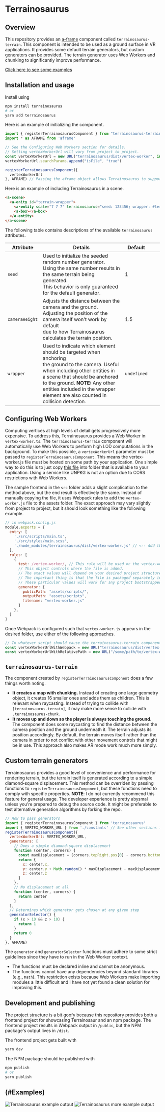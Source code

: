 # Terrainosaurus

## Overview

This repository provides an [a-frame](https://aframe.io/docs/1.3.0/introduction/) component called `terrainosaurus-terrain`. This component is intended to be used as a ground surface in VR applications. It provides some default terrain generators, but custom generators can be provided. The terrain generator uses Web Workers and chunking to significantly improve performance.

[Click here to see some examples](#examples)


## Installation and usage

Install using

```bash
npm install terrainosaurus
# or
yarn add terrainosaurus
```

Here is an example of initializing the component.

```javascript
import { registerTerrainosaurusComponent } from "terrainosaurus-terrain";
import * as AFRAME from 'aframe'

// See the Configuring Web Workers section for details.
// Setting vertexWorkerUrl will vary from project to project.
const vertexWorkerUrl = new URL("terrainosaurus/dist/vertex-worker", import.meta.url)
vertexWorkerUrl.searchParams.append("isFile", "true")

registerTerrainosaurusComponent({
  vertexWorkerUrl
}, AFRAME) // Passing the aframe object allows Terrainosaurus to support using aframe via either NPM or a CDN.
```

Here is an example of including Terrainosaurus in a scene.

```html
<a-scene>
  <a-enity id="terrain-wrapper">
    <a-entity scale="7 7 7" terrainosaurus="seed: 123456; wrapper: #terrain-wrapper;"></a-entity>
    <a-box></a-box>
  </a-entity>
</a-scene>
```

The following table contains descriptions of the available `terrainosaurus` attributes.

| Attribute      | Details                                                                                                                                                                                                                                                                                            | Default     |   |   |
|----------------|----------------------------------------------------------------------------------------------------------------------------------------------------------------------------------------------------------------------------------------------------------------------------------------------------|-------------|---|---|
| `seed`         | Used to initialize the seeded random number generator.<br>Using the same number results in the same terrain being generated.<br>This behavior is only guaranteed for the default generator.                                                                                                        | 1           |   |   |
| `cameraHeight` | Adjusts the distance between the camera and the ground.<br>Adjusting the position of the camera itself won't work by default<br>due to how Terrainosaurus calculates the terrain position.                                                                                                         | 1.5         |   |   |
| `wrapper`      | Used to indicate which element should be targeted when anchoring<br>the ground to the camera. Useful when including other entities in<br>a scene that should be anchored to the ground. **NOTE:** Any other<br>entities included in the wrapper element are also counted in<br>collision detection. | `undefined` |   |   |

## Configuring Web Workers

Computing vertices at high levels of detail gets progressively more expensive. To address this, Terrainosaurus provides a Web Worker in `vertex-worker.ts`.
The `terrainosaurus-terrain` component will automatically use Web Workers to perform high LOD computations in the background. To make this possible, a `vertexWorkerUrl` parameter must be passed to `registerTerrainosaurusComponent`. This means the vertex-worker.js file must be hosted on some path by your application. One simple way to do this is to just copy [this file](https://github.com/ScryVR/terrainosaurus/blob/master/dist/vertex-worker.js) into folder that is available to your application. Using a service like UNPKG is not an option due to CORS restrictions with Web Workers.

The sample frontend in the `src` folder adds a slight complication to the method above, but the end result is effectively the same. Instead of manually copying the file, it uses Webpack rules to add the `vertex-worker.js` file to the assets folder. The exact approach may vary slightly from project to project, but it should look something like the following example.

```javascript
// in webpack.config.js
module.exports = {
  entry: [
    './src/scripts/main.ts', 
    './src/styles/main.scss',
    './node_modules/terrainosaurus/dist/vertex-worker.js' // <-- Add the vertex-worker file here so that Webpack does stuff to it.
  ],
  rules: [
    {
      test: /vertex-worker/, // This rule will be used on the vertex-worker.js file
      // This object controls where the file is added.
      // The exact values will depend on your desired project structure.
      // The important thing is that the file is packaged separately instead of in some bundle.
      // These particular values will work for any project bootstrapped using Inframous (https://www.npmjs.com/package/inframous)
      generator: {
        publicPath: "assets/scripts/",
        outputPath: "assets/scripts",
        filename: "vertex-worker.js"
      }
    },
  ]
}
```

Once Webpack is configured such that `vertex-worker.js` appears in the desired folder, use either of the following approaches.

```javascript
// In whatever script should cause the terrainosaurus-terrain component to be registered
const vertexWorkerUrlWithWebpack = new URL("terrainosaurus/dist/vertex-worker", import.meta.url)
const vertexWorkerUrlWithRelativePath = new URL("/some/path/to/vertex-worker.js", window.location.origin)
```

## `terrainosaurus-terrain`

The component created by `registerTerrainosaurusComponent` does a few things worth noting.

* **It creates a map with chunking.**
Instead of creating one large geometry object, it creates 16 smaller ones and adds them as children. This is relevant when raycasting. Instead of trying to collide with `[terrainosaurus-terrain]`, it may make more sense to collide with `.terrainosaurus-chunk`.
* **It moves up and down so the player is always touching the ground.**
The component does some raycasting to find the distance between the camera position and the ground underneath it. The terrain adjusts its position accordingly. By default, the terrain moves itself rather than the camera in order to not conflict with other movement controls that might be in use. This approach also makes AR mode work much more simply.

## Custom terrain generators

Terrainosaurus provides a good level of convenience and performance for rendering terrain, but the terrain itself is generated according to a simple diamond-square displacement. This method can be overriden by passing functions to `registerTerrainosaurusComponent`, but these functions need to comply with specific properties. **NOTE**: I do not currently recommend this feature for general usage. The developer experience is pretty abysmal unless you're prepared to debug the source code. It might be preferable to test alternative generation algorithms by forking the repo.

```javascript
// How to pass generators
import { registerTerrainosaurusComponent } from 'terrainosaurus'
import { VERTEX_WORKER_URL } from './constants' // See other sections for details about this
registerTerrainosaurusComponent({
  vertexWorkerUrl: VERTEX_WORKER_URL,
  generators: [
    // Does a simple diamond-square displacement
    function (center, corners) {
      const maxDisplacement = (corners.topRight.pos[0] - corners.bottomLeft.pos[0]) / 2
      return {
        x: center.x,
        y: center.y + Math.random() * maxDisplacement - maxDisplacement / 2,
        z: center.z
      }
    },
    // No displacement at all
    function (center, corners) {
      return center
    }
  ],
  // Determines which generator gets chosen at any given step
  generatorSelector() {
    if (x > 10 && z > 10) {
      return 1
    }
    return 0
  }
}, AFRAME)
```

The `generator` and `generatorSelector` functions must adhere to some strict guidelines since they have to run in the Web Worker context.

* The functions must be declared inline and cannot be anonymous.
* The functions cannot have any dependencies beyond standard libraries (e.g., `Math`). This restriction exists because Web Workers make importing modules a little difficult and I have not yet found a clean solution for improving this.

## Development and publishing

The project structure is a bit goofy because this repository provides both a frontend project for showcasing Terrainosaur and an npm package.
The frontend project results in Webpack output in `/public`, but the NPM package's output lives in `/dist`.

The frontend project gets built with

```bash
yarn dev
```

The NPM package should be published with

```bash
npm publish
# or
yarn publish
```

## (#Examples)

![Terrainosaurus example output](/public/assets/images/sample_terrain.jpeg)
![Terrainosaurus more example output](/public/assets/images/sample_terrain_2.jpeg)
